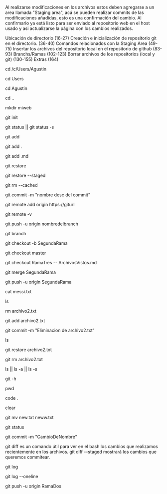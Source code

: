 Al realizarse modificaciones en los archivos estos deben agregarse a un area llamada "Staging area", acá se pueden realizar commits de las modificaciones añadidas, esto es una confirmación del cambio. 
Al confirmarlo ya está listo para ser enviado al repositorio web en el host usado y asi actualizarse la página con los cambios realizados.

<!-- ÍNDICE DE COMANDOS -->
Ubicación de directorio (16-27)
Creación e inicialización de repositorio git en el directorio. (36-40)
Comandos relacionados con la Staging Area (49-75)
Insertar los archivos del repositorio local en el repositorio de github (83-93)
Branchs/Ramas (102-123)
Borrar archivos de los repositorios (local y git) (130-155)
Extras (164)




<!-- UBICACIÓN DE DIRECTORIO -->
cd /c/Users/Agustin
<!-- cambiamos el directorio. No es necesario poner la ruta completa, podemos solo usar el comando con una sola carpeta y de ahí acceder de una en una. -->

cd Users
<!-- No es necesario hacer el CD con la ruta completa, podemos ir accediendo de archivo a archivo, siempre y cuando el archivo indicado este dentro del repositorio en el que estemos parado. -->

cd Agustin
<!-- Completariamos el acceso. -->

cd ..
<!-- Retrocedemos un archivo en el directorio -->



<!-- 
-->



<!-- CREACIÓN REPOSITORIO (CARPETA) y lo inicializamos con GIT -->
mkdir miweb

git init
<!-- Inicializamos el repositorio y se crea la carpeta oculta .git. Esto provoca que la carpeta en la que se realize tenga todas las capacidades que necesitamos. En la línea de código 72 profundizaremos-->



<!-- 
-->



<!-- COMANDOS PARA MODIFICACIONES DE ARCHIVOS EN ETAPA STAGED -->
git status || git status -s
<!-- Muestra estado actual de nuestro repositorio. Si hay archivos en etapa Stage para commitear, si no los hay. Si están modificados y se necesita un git add o un git restore (línea 39).. -s resume la información-->

git add <file> 
<!-- Al ejecutar este comando por primera vez el archivo se enviará a la etapa STAGED. Esta etapa permite que se puedan commitear los archivos. Si este archivo ya esta en la etapa Staged, el uso del comando sobreescribirá a la versión del archivo que este en staged por la nueva. -->

git add .
<!-- Agreamos todos los archivos del repositorio en la staging area. -->

git add .md
<!-- Esto agregará los archivos que tengar terminación 'md'. Es decir que podemos subir todos los archivos de un tipo de lenguaje específico. -->


git restore <file> 
<!-- Este comando elimina los cambios realizados y deja al archivo como su última versión commiteada. Se lo conoce como BACKROLL.-->

git restore --staged <file>
<!-- Este comando saca un archivo del área de preparación (staging area) sin modificar el estado del archivo en el directorio de trabajo. Es útil cuando has agregado un archivo al área de preparación pero decides que no quieres incluirlo en el próximo commit. -->

git rm --cached <file>
<!-- Este comando elimina el archivo del área de preparación (staging area) y también lo mantiene en el directorio de trabajo. La diferencia con git restore --staged <file> es que git rm --cached <file> también actualiza el estado del archivo en el directorio de trabajo para que ya no esté marcado como "modificado".
Es útil cuando deseas dejar de rastrear un archivo en Git (por ejemplo, cuando deseas ignorar un archivo que accidentalmente ha sido rastreado), pero no quieres eliminar el archivo del sistema de archivos.
Sin embargo, git rm --cached <file> no elimina el archivo del sistema de archivos. Si deseas eliminar el archivo tanto del área de preparación como del sistema de archivos, deberás seguir git rm --cached <file> con git commit para confirmar la eliminación en el repositorio. -->

git commit -m "nombre desc del commit"
<!-- Este comando realiza un commit de las modificaciones realizadas en la etapa staged. No se puede hacer si no hay nada en esta etapa. Significa que se sobreescribirán los datos del archivo real con lo que estaba añadido en la etapa "Stage". -->



<!-- 
-->


<!-- COMANDOS PARA VINCULAR EL REPOSITORIO LOCAL AL REPOSITORIO DE GITHUB, PARA ASI ENVIARLE LOS ARCHIVOS SELECCIONADOS -->
git remote add origin https://giturl
<!-- Realizamos la vinculación -->

git remote -v
<!-- Para verificar la correcta vinculación. Se nos mostrará la URL del repositorio de GitHub vinculado. -->

git push -u origin nombredelbranch
 <!--Enviaremos  los commits realizados en la rama. Es decir actualizaremos el repositorio remoto de github con los cambios realizados localmente en el repositorio de git. En caso de que sea la primera vez que lo ejecutamos, enviaremos archivos al repositorio de github. Podemos no hacer un git add, pero se subirán todos los archivos del repositorio. Hacerlo para seleccionar cuáles subir y cuáles no. Profunda explicación de la sintaxis en 206 -->

 

<!-- 
 -->



<!-- COMANDOS PARA TRABAJAR CON BRANCH´S -->
git branch
<!-- Veremos todas las ramas del repositorio, se nos específicara cual es en la que estamos parados. -->

git checkout -b SegundaRama
<!-- Creamos una rama. Nos paramos sobre ella. -->

git checkout master
<!-- Comando para cambiar la rama donde estamos parados-->

git checkout RamaTres -- ArchivosVistos.md
<!-- Se utiliza para que en la rama en la que nos encontremos peguemos un archivo de otra rama. El archivo se mantendrá en su rama de origen y ahora estará en ambas, por eso el termino "pegar" y no "transferir". 
En este caso trae a "ArchivosVistos.md" de la RamaTres a la rama que ejecutó el comando.-->

git merge SegundaRama
<!-- En la rama en la que ejecutamos el comando se pegarán todos los archivos de la rama "SegundaRama". Mismo comando que el anterior pero totalitario, con el otro podemos específicar que archivos enviar. -->

git push -u origin SegundaRama
<!-- Enviar ramas al repositorio de github en caso de no estar aún y necesitarlas. -->

cat messi.txt
<!-- Podremos ver el contenido de los archivos, en cada rama tendrá un resultado != ya que son != versiones del mismo código -->



<!-- 
-->



<!-- COMANDOS PARA BORRAR ARCHIVOS DEL REPOSITORIO -->
ls
<!-- Veremos los archivos: archivo2.txt hola.txt -->

rm archivo2.txt
<!-- lo borramos del sistema de archivos locales, con git status comprobamos esto. Sin embargo seguirá en la etapa de "Stage", debemos añadir este cambio para que desaparezca. Lo haremos en el siguiente comando. -->

git add archivo2.txt
<!-- Añadimos los cambios de archivo 2, es decir su eliminación. Para capitalizarla en un commit. -->

<!-- Ahora realizaremos el commit de las modificaciones recien realizadas (la eliminación del archivo) -->
git commit -m "Eliminacion de archivo2.txt"
<!-- [master 0a1ab39] Eliminacion de archivo2.txt
 1 file changed, 2 deletions(-)
 delete mode 100644 archivo2.txt -->

ls
<!-- Para ver los archivos dentro del repositorio y comprobamos que la eliminación fue correcta al solo aparecer "hola.txt" -->

git restore archivo2.txt
<!-- Recuperamos el archivo borrado -->



<!-- PODEMOS AHORRARNOS ESTOS PASOS CON EL SIGUIENTE COMANDO: -->
git rm archivo2.txt
<!-- Además de borrarlo de los archivos locales como el comando anterior, lo eliminamos del repositorio de git y nos ahorramos los dos pasos (add && commit).-->



<!--
-->



<!-- EXTRAS -->
ls || ls -a || ls -s
<!-- Muestra los archivos del repositorio. || Con el -a, se incluyen los ocultos, como el .git. -->

git -h
<!-- Help. Te da opciones. -->

pwd     
<!--Mostrará el repositorio donde estamos ubicados. -->

code .
<!-- Abrimos en VSCODE el repositorio en el que estamos parados. -->

clear
<!-- Limpiamos git bash -->

 
<!-- Cambiar nombres de archivos:  -->
git mv new.txt neww.txt
<!-- Cambio de nombre nuevamente -->

git status
<!-- Comprobamos el cambio. Deberá decir "Renamed" -->

git commit -m "CambioDeNombre"
<!-- Realizamos el commit para confirmar los cambios. -->

       

<!-- COMO VER LOS CAMBIOS REALIZADOS -->
git diff es un comando útil para ver en el bash los cambios que realizamos recientemente en los archivos. 
git diff --staged mostrará los cambios que queremos commitear. 

<!-- VER EL HISTORIAL DE CAMBIOS DE GIT -->
git log 
<!-- comando que se mostrará el historial de movimientos en el git  -->
git log --oneline 
<!-- para que se vea reducido -->



<!-- Explicacion detallada de la sintaxis del comando -->
git push -u origin RamaDos

<!-- git push: Envía los cambios confirmados localmente al repositorio remoto.

-u: Esto configura la rama local para rastrear la rama remota. Esto significa que en futuros git push o git pull, 
    no necesitarás especificar la rama y la dirección remota, Git ya sabrá a dónde enviar o desde dónde obtener los cambios. Esto es útil si planeas trabajar con esta rama de forma regular.
    En el repo en github podremos ir a la sección "Commits" para analizarlos, clickearemos en sus nombres para ver visualmente los cambios mediante los colores rojo y verde. 

origin (repositorio remoto de github): 
        Es el nombre asignado al repositorio remoto. Generalmente, cuando clonas un repositorio desde GitHub, el repositorio remoto s llama origin de forma predeterminada.

master (branch pusheado al repositorio de github): 
        Es la rama local que estás empujando al repositorio remoto. -->
